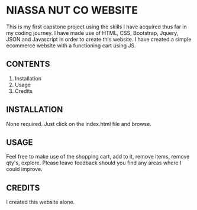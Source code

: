 # NIASSA NUT CO WEBSITE

This is my first capstone project using the skills I have acquired thus far in my coding journey. I have made use of HTML, CSS, 
Bootstrap, Jquery, JSON and Javascript in order to create this website. I have created a simple ecommerce website with a
functioning cart using JS.

## CONTENTS

1. Installation
1. Usage
1. Credits

## INSTALLATION

None required. Just click on the index.html file and browse.

## USAGE

Feel free to make use of the shopping cart, add to it, remove items, remove qty's, explore. Please leave feedback should you
find any areas where I could improve.

## CREDITS

I created this website alone.